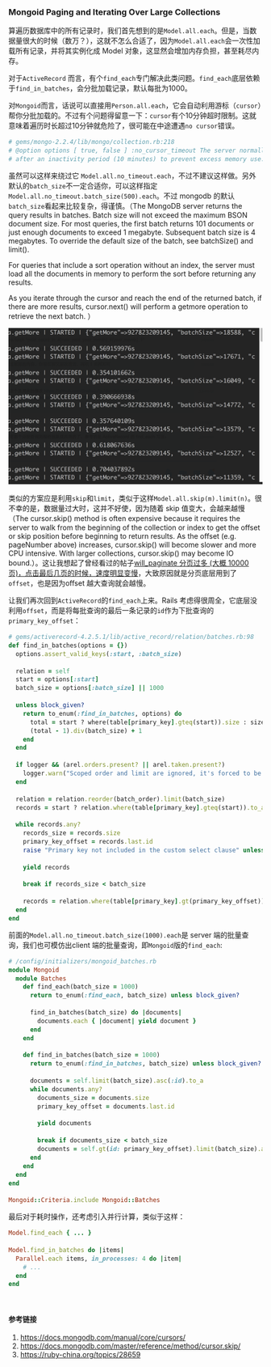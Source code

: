 ### Mongoid Paging and Iterating Over Large Collections
算遍历数据库中的所有记录时，我们首先想到的是`Model.all.each`。但是，当数据量很大的时候（数万？），这就不怎么合适了，因为`Model.all.each`会一次性加载所有记录，并将其实例化成 Model 对象，这显然会增加内存负担，甚至耗尽内存。

对于`ActiveRecord` 而言，有个`find_each`专门解决此类问题。`find_each`底层依赖于`find_in_batches`，会分批加载记录，默认每批为1000。

对`Mongoid`而言，话说可以直接用`Person.all.each`，它会自动利用游标（`cursor`）帮你分批加载的。不过有个问题得留意一下：`cursor`有个10分钟超时限制。这就意味着遍历时长超过10分钟就危险了，很可能在中途遭遇`no cursor`错误。

```ruby
# gems/mongo-2.2.4/lib/mongo/collection.rb:218
# @option options [ true, false ] :no_cursor_timeout The server normally times out idle cursors 
# after an inactivity period (10 minutes) to prevent excess memory use. Set this option to prevent that.
```
虽然可以这样来绕过它 `Model.all.no_timeout.each`，不过不建议这样做。另外默认的`batch_size`不一定合适你，可以这样指定`Model.all.no_timeout.batch_size(500).each`。不过 mongodb 的默认`batch_size`看起来比较复杂，得谨慎。（The MongoDB server returns the query results in batches. Batch size will not exceed the maximum BSON document size. For most queries, the first batch returns 101 documents or just enough documents to exceed 1 megabyte. Subsequent batch size is 4 megabytes. To override the default size of the batch, see batchSize() and limit().

For queries that include a sort operation without an index, the server must load all the documents in memory to perform the sort before returning any results.

As you iterate through the cursor and reach the end of the returned batch, if there are more results, cursor.next() will perform a getmore operation to retrieve the next batch. ）

![mongodb_batch_size](../images/mongodb_batch_size.png)

类似的方案应是利用`skip`和`limit`，类似于这样`Model.all.skip(m).limit(n)`。很不幸的是，数据量过大时，这并不好使，因为随着 skip 值变大，会越来越慢（The cursor.skip() method is often expensive because it requires the server to walk from the beginning of the collection or index to get the offset or skip position before beginning to return results. As the offset (e.g. pageNumber above) increases, cursor.skip() will become slower and more CPU intensive. With larger collections, cursor.skip() may become IO bound.）。这让我想起了曾经看过的帖子[will_paginate 分页过多 (大概 10000 页)，点击最后几页的时候，速度明显变慢](https://ruby-china.org/topics/28659)，大致原因就是分页底层用到了`offset`，也是因为offset 越大查询就会越慢。

让我们再次回到`ActiveRecord`的`find_each`上来。Rails 考虑得很周全，它底层没利用`offset`，而是将每批查询的最后一条记录的`id`作为下批查询的`primary_key_offset`：

```ruby
# gems/activerecord-4.2.5.1/lib/active_record/relation/batches.rb:98
def find_in_batches(options = {})
  options.assert_valid_keys(:start, :batch_size)

  relation = self
  start = options[:start]
  batch_size = options[:batch_size] || 1000

  unless block_given?
    return to_enum(:find_in_batches, options) do
      total = start ? where(table[primary_key].gteq(start)).size : size
      (total - 1).div(batch_size) + 1
    end
  end

  if logger && (arel.orders.present? || arel.taken.present?)
    logger.warn("Scoped order and limit are ignored, it's forced to be batch order and batch size")
  end

  relation = relation.reorder(batch_order).limit(batch_size)
  records = start ? relation.where(table[primary_key].gteq(start)).to_a : relation.to_a

  while records.any?
    records_size = records.size
    primary_key_offset = records.last.id
    raise "Primary key not included in the custom select clause" unless primary_key_offset

    yield records

    break if records_size < batch_size

    records = relation.where(table[primary_key].gt(primary_key_offset)).to_a
  end
end
```
前面的`Model.all.no_timeout.batch_size(1000).each`是 server 端的批量查询，我们也可模仿出client 端的批量查询，即`Mongoid`版的`find_each`:

```ruby
# /config/initializers/mongoid_batches.rb
module Mongoid
  module Batches
    def find_each(batch_size = 1000)
      return to_enum(:find_each, batch_size) unless block_given?

      find_in_batches(batch_size) do |documents|
        documents.each { |document| yield document }
      end
    end

    def find_in_batches(batch_size = 1000)
      return to_enum(:find_in_batches, batch_size) unless block_given?

      documents = self.limit(batch_size).asc(:id).to_a
      while documents.any?
        documents_size = documents.size
        primary_key_offset = documents.last.id

        yield documents

        break if documents_size < batch_size
        documents = self.gt(id: primary_key_offset).limit(batch_size).asc(:id).to_a
      end
    end
  end
end

Mongoid::Criteria.include Mongoid::Batches
```

最后对于耗时操作，还考虑引入并行计算，类似于这样：
```ruby
Model.find_each { ... }

Model.find_in_batches do |items|
  Parallel.each items, in_processes: 4 do |item|
    # ...
  end
end
```
 
#### 参考链接
1. https://docs.mongodb.com/manual/core/cursors/
2. https://docs.mongodb.com/master/reference/method/cursor.skip/
3. https://ruby-china.org/topics/28659
